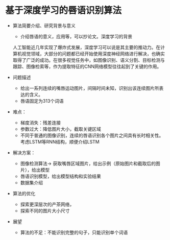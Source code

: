 # 基于深度学习的唇语识别算法

+ 算法简要介绍、研究背景与意义
    + 介绍唇语的意义，应用等，可以抄论文。深度学习的背景

    人工智能近几年实现了爆炸式发展，深度学习可以说是其主要的推动力。在计算机视觉领域，大部分的问题都已经开始使用深度神经网络进行解决，也确实取得了广泛的成功。在很多视觉任务中，如图像识别、语义分割、目标检测与跟踪、图像检索等，作为提取特征的CNN网络模型往往起到了关键的作用。
+ 问题描述
    + 给出一系列连续的嘴唇运动图片，间隔时间未知，识别出该连续图片所表达的含义。
    + 唇语固定为313个词语
+ 难点：
    + 梯度消失：残差连接
    + 参数过大：降低图片大小，截取关键区域
    + 不同于普通的图像识别，连续的唇语识别各个图片之间具有长时相关性。考虑LSTM等RNN结构，顺便介绍LSTM
+ 解决方案：
    + 图像检测算法-> 获取嘴唇区域图片，给出示例（原始图片和截取后的图片），给出模型
    + 唇语识别模型，给出模型结构和实验结果
    + 数据集介绍
+ 算法的优化
    + 探索更深层次的产茶网络，
    + 探索不同的图片大小尺寸
+ 展望
    + 算法的不足：不能识别完整的句子，只能识别单个词语